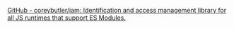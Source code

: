 
[GitHub - coreybutler/iam: Identification and access management library for all JS runtimes that support ES Modules.](https://github.com/coreybutler/iam)
